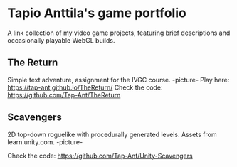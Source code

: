 # Tapio Anttila's game portfolio
A link collection of my video game projects, featuring brief descriptions and occasionally playable WebGL builds.

## The Return
Simple text adventure, assignment for the IVGC course.
-picture-
Play here: https://tap-ant.github.io/TheReturn/ 
Check the code: https://github.com/Tap-Ant/TheReturn 

## Scavengers
2D top-down roguelike with procedurally generated levels. Assets from learn.unity.com.
-picture-

Check the code: https://github.com/Tap-Ant/Unity-Scavengers 
